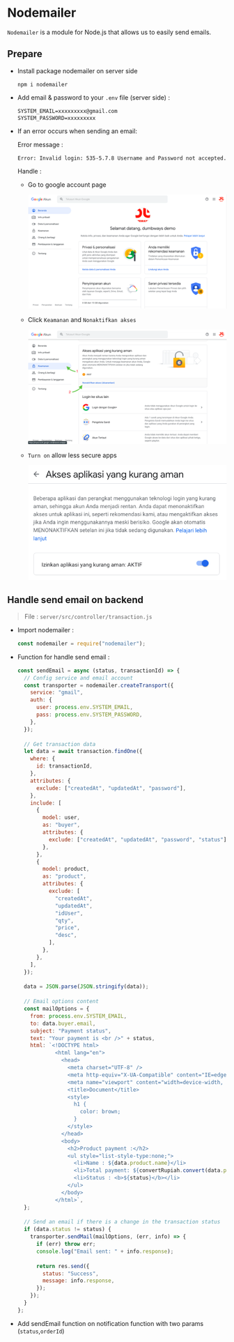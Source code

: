 # Nodemailer

`Nodemailer` is a module for Node.js that allows us to easily send emails.

## Prepare

- Install package nodemailer on server side

  ```text
  npm i nodemailer
  ```

* Add email & password to your `.env` file (server side) :

  ```text
  SYSTEM_EMAIL=xxxxxxxxx@gmail.com
  SYSTEM_PASSWORD=xxxxxxxxx
  ```

* If an error occurs when sending an email:

  Error message :

  ```text
  Error: Invalid login: 535-5.7.8 Username and Password not accepted.
  ```

  Handle :

  - Go to google account page

    ![alt img](./account.png)

  - Click `Keamanan` and `Nonaktifkan akses`

    ![alt img](./security.png)

  - `Turn on` allow less secure apps

    ![alt img](./accept.png)

## Handle send email on backend

> File : `server/src/controller/transaction.js`

- Import nodemailer :

  ```javascript
  const nodemailer = require("nodemailer");
  ```

* Function for handle send email :

  ```javascript
  const sendEmail = async (status, transactionId) => {
    // Config service and email account
    const transporter = nodemailer.createTransport({
      service: "gmail",
      auth: {
        user: process.env.SYSTEM_EMAIL,
        pass: process.env.SYSTEM_PASSWORD,
      },
    });

    // Get transaction data
    let data = await transaction.findOne({
      where: {
        id: transactionId,
      },
      attributes: {
        exclude: ["createdAt", "updatedAt", "password"],
      },
      include: [
        {
          model: user,
          as: "buyer",
          attributes: {
            exclude: ["createdAt", "updatedAt", "password", "status"],
          },
        },
        {
          model: product,
          as: "product",
          attributes: {
            exclude: [
              "createdAt",
              "updatedAt",
              "idUser",
              "qty",
              "price",
              "desc",
            ],
          },
        },
      ],
    });

    data = JSON.parse(JSON.stringify(data));

    // Email options content
    const mailOptions = {
      from: process.env.SYSTEM_EMAIL,
      to: data.buyer.email,
      subject: "Payment status",
      text: "Your payment is <br />" + status,
      html: `<!DOCTYPE html>
              <html lang="en">
                <head>
                  <meta charset="UTF-8" />
                  <meta http-equiv="X-UA-Compatible" content="IE=edge" />
                  <meta name="viewport" content="width=device-width, initial-scale=1.0" />
                  <title>Document</title>
                  <style>
                    h1 {
                      color: brown;
                    }
                  </style>
                </head>
                <body>
                  <h2>Product payment :</h2>
                  <ul style="list-style-type:none;">
                    <li>Name : ${data.product.name}</li>
                    <li>Total payment: ${convertRupiah.convert(data.price)}</li>
                    <li>Status : <b>${status}</b></li>
                  </ul>  
                </body>
              </html>`,
    };

    // Send an email if there is a change in the transaction status
    if (data.status != status) {
      transporter.sendMail(mailOptions, (err, info) => {
        if (err) throw err;
        console.log("Email sent: " + info.response);

        return res.send({
          status: "Success",
          message: info.response,
        });
      });
    }
  };
  ```

* Add sendEmail function on notification function with two params (`status`,`orderId`)
